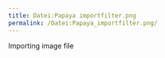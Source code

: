 ```yaml
---
title: Datei:Papaya importfilter.png
permalink: /Datei:Papaya_importfilter.png/
---
```


Importing image file